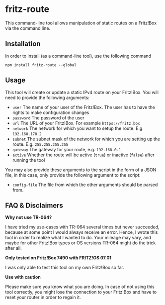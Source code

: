 # fritz-route
This command-line tool allows manipulation of static routes on a Fritz!Box via the command line.

## Installation
In order to install (as a command-line tool), use the following command

```shell
npm install fritz-route --global
```

## Usage
This tool will create or update a static IPv4 route on your Fritz!Box. You will need to provide the following arguments:
* `user` The name of your user of the Fritz!Box. The user has to have the rights to make configuration changes
* `password` The password of the user
* `url` The URL of your Fritz!Box. For example `https://fritz.box`
* `network` The network for which you want to setup the route. E.g. `192.168.178.2`
* `subnet` The subnet mask of the network for which you are setting up the route. E.g. `255.255.255.255`
* `gateway` The gateway for your route, e.g. `192.168.0.1`
* `active` Whether the route will be active (`true`) or inactive (`false`) after running the tool
    
You may also provide these arguments to the script in the form of a JSON file, in this case, only provide the following argument to the script:

* `config-file` The file from which the other arguments should be parsed from.

## FAQ & Disclaimers
**Why not use TR-064?**

I have tried my use-cases with TR-064 several times but never succeeded, because at some point I would always receive an error. Hence, I wrote this tool in order to realize what I wanted to do. Your mileage may vary, and maybe for other Fritz!Box types or OS versions TR-064 might do the trick after all.

**Only tested on Fritz!Box 7490 with FRITZ!OS 07.01**

I was only able to test this tool on my own Fritz!Box so far.

**Use with caution**

Please make sure you know what you are doing. In case of not using this tool correctly, you might lose the connection to your Fritz!Box and have to reset your router in order to regain it.